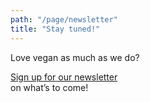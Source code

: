 ```yaml
---
path: "/page/newsletter"
title: "Stay tuned!"
---
```


Love vegan as much as we do?
  
 <a
    href="https://vegogo.us18.list-manage.com/subscribe/post?u=ba9f0358f5c621215aca582dc&id=fab6881f8a"
    target="_blank"
    rel="noopener noreferrer"
    >
Sign up for our newsletter
</a>  
 on what’s to come!
